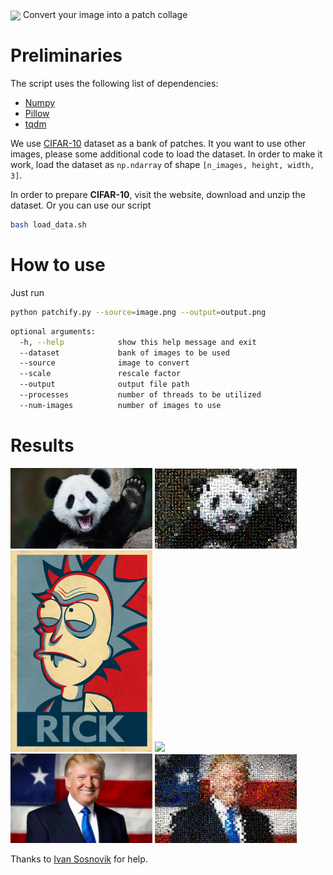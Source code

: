 <img src="src/p_logo.png" align="center">
Convert your image into a patch collage

# Preliminaries
The script uses the following list of dependencies:

* [Numpy](https://github.com/numpy/numpy)
* [Pillow](https://github.com/python-pillow/Pillow)
* [tqdm](https://github.com/noamraph/tqdm)


We use [CIFAR-10](https://www.cs.toronto.edu/~kriz/cifar.html) dataset as a bank of patches. It you want to use other images, please some additional code to load the dataset. In order to make it work, load the dataset as `np.ndarray` of shape `[n_images, height, width, 3]`.

In order to prepare **CIFAR-10**, visit the website, download and unzip the dataset. Or you can use our script

```bash
bash load_data.sh
```

# How to use
Just run 

```bash
python patchify.py --source=image.png --output=output.png
```

```bash
optional arguments:
  -h, --help            show this help message and exit
  --dataset             bank of images to be used
  --source              image to convert
  --scale               rescale factor
  --output              output file path
  --processes           number of threads to be utilized
  --num-images          number of images to use
```

# Results

<div align="left">	
	<img src="src/panda.jpg" width=45%>
	<img src="src/p_panda.png" width=45%>
</div>

<div align="left">	
	<img src="src/rick.jpg" width=45%>
	<img src="src/p_rick.png" width=45%>
</div>

<div align="left">	
	<img src="src/tramp.jpg" width=45%>
	<img src="src/p_tramp.png" width=45%>
</div>

Thanks to [Ivan Sosnovik](https://github.com/ISosnovik) for help.










